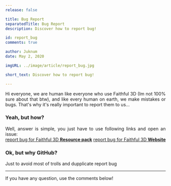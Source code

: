 ```yaml
---
release: false

title: Bug Report
separatedTitle: Bug Report
description: Discover how to report bug!

id: report_bug
comments: true

author: Juknum
date: May 2, 2020

imgURL: ../image/article/report_bug.jpg

short_text: Discover how to report bug!

---
```

<p align="justify">
	Hi everyone, we are human like everyone who use Faithful 3D (Im not 100% sure about that btw), and like every human on earth, we make mistakes or bugs. That's why it's really important to report them to us...
</p>
<h3>Yeah, but how?</h3>
<p align="justify">
	Well, answer is simple, you just have to use following links and open an issue:
	<br>
	<a href="https://github.com/Juknum/Faithful-3D/issues">report bug for Faithful 3D <strong>Resource pack</strong></a>
	<a href="https://github.com/Juknum/faithful3d.github.io/issues">report bug for Faithful 3D <strong>Website</strong></a>
</p>
<h3>Ok, but why GitHub?</h3>
<p>
	Just to avoid most of trolls and dupplicate report bug
</p>
<hr>
<p>
	If you have any question, use the comments below!
</p>